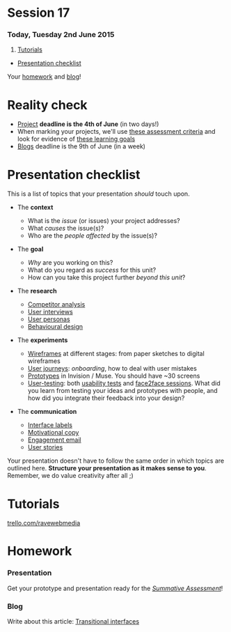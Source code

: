 # Session 17	

### Today, Tuesday 2nd June 2015

1. [Tutorials](#tutorials)
* [Presentation checklist](#presentation-checklist)

Your [homework](#homework) and [blog](#blog)!

# Reality check

* [Project](../README.md#project) **deadline is the 4th of June** (in two days!)
* When marking your projects, we'll use [these assessment criteria](../README.md#grades) and look for evidence of [these learning goals](../README.md#learning-goals)
* [Blogs](../README.md#blog) deadline is the 9th of June (in a week)


# Presentation checklist

This is a list of topics that your presentation *should* touch upon. 

* The **context**
	* What is the *issue* (or issues) your project addresses?
	* What *causes* the issue(s)?
	* Who are the *people affected* by the issue(s)?

* The **goal**
	* *Why* are you working on this?
	* What do you regard as *success* for this unit?
	* How can you take this project further *beyond this unit*? 

* The **research**	
	* [Competitor analysis](session-02.md#competitor-analysis) 
	* [User interviews](session-03.md#exercise)
	* [User personas](session-04.md#user-personas)	
	* [Behavioural design](session-14.md#designing-behaviours)

* The **experiments**
	* [Wireframes](session-05.md#wireframing) at different stages: from paper sketches to digital wireframes
	* [User journeys](session-06.md#user-journeys): *onboarding*, how to deal with user mistakes 
	* [Prototypes](session-13.md#your-turn) in Invision / Muse. You should have ~30 screens 
	* [User-testing](session-15.md#user-testing-preparation): both [usability tests](session-07.md#usability-testing) and [face2face sessions](session-15.md#let-them-in-). What did you learn from testing your ideas and prototypes with people, and how did you integrate their feedback into your design?

* The **communication**
	* [Interface labels](session-10.md#2-hack-your-design)
	* [Motivational copy](session-10.md#your-turn)
	* [Engagement email](session-11.md#engagement-exercise)
	* [User stories](session-13.md#your-stories)


Your presentation doesn't have to follow the same order in which topics are outlined here. **Structure your presentation as it makes sense to you**. Remember, we do value creativity after all ;)


# Tutorials

[trello.com/ravewebmedia](https://trello.com/ravewebmedia)

# Homework

### Presentation

Get your prototype and presentation ready for the [*Summative Assessment*](session-18.md)!

### Blog

Write about this article: [Transitional interfaces](https://medium.com/@pasql/transitional-interfaces-926eb80d64e3)